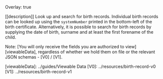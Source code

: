 Overlay: true

[[description]]
Look up and search for birth records. Individual birth records can be looked up using the `systemNumber` printed in the bottom-left of the birth certificate. Alternatively, it is possible to search for birth records by supplying the date of birth, surname and at least the first forename of the child.

Note: [You will only receive the fields you are authorized to view][viewableData], regardless of whether we hold them on file or the relevant JSON schemas - [V0] / [V1].

[viewableData]: ../guides/Viewable Data
[V0]: ../resources/birth-record-v0
[V1]: ../resources/birth-record-v1
